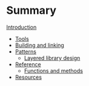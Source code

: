 # Summary

[Introduction](intro.md)

- [Tools]()
- [Building and linking]()
- [Patterns](patterns/README.md)
  - [Layered library design](patterns/layered.md)
- [Reference](reference/README.md)
  - [Functions and methods](reference/functions.md)
- [Resources](resources.md)
